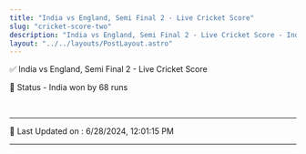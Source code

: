 ```yaml
---
title: "India vs England, Semi Final 2 - Live Cricket Score"
slug: "cricket-score-two"
description: "India vs England, Semi Final 2 - Live Cricket Score - India won by 68 runs."
layout: "../../layouts/PostLayout.astro"
--- 
```


✅ India vs England, Semi Final 2 - Live Cricket Score

📑 Status - India won by 68 runs

<br />

***

📝 Last Updated on : 6/28/2024, 12:01:15 PM

***

